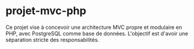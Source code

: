 # projet-mvc-php
Ce projet vise à concevoir une architecture MVC propre et modulaire en PHP, avec PostgreSQL comme base de données. L'objectif est d'avoir une séparation stricte des responsabilités.
